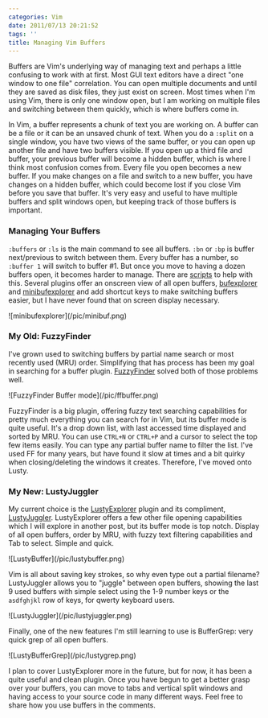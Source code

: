 ```yaml
---
categories: Vim
date: 2011/07/13 20:21:52
tags: ''
title: Managing Vim Buffers
---
```


Buffers are Vim's underlying way of managing text and perhaps a little confusing
to work with at first. Most GUI text editors have a direct "one window to one
file" correlation. You can open multiple documents and until they are saved as
disk files, they just exist on screen. Most times when I'm using Vim, there is
only one window open, but I am working on multiple files and switching between
them quickly, which is where buffers come in.

In Vim, a buffer represents a chunk of text you are working on. A buffer can be
a file or it can be an unsaved chunk of text. When you do a `:split` on a single
window, you have two views of the same buffer, or you can open up another file
and have two buffers visible. If you open up a third file and buffer, your
previous buffer will become a hidden buffer, which is where I think most
confusion comes from. Every file you open becomes a new buffer. If you make
changes on a file and switch to a new buffer, you have changes on a hidden
buffer, which could become lost if you close Vim before you save that buffer.
It's very easy and useful to have multiple buffers and split windows open, but
keeping track of those buffers is important.

### Managing Your Buffers

`:buffers` or `:ls` is the main command to see all buffers. `:bn` or `:bp` is
buffer next/previous to switch between them. Every buffer has a number, so
`:buffer 1` will switch to buffer #1. But once you move to having a dozen
buffers open, it becomes harder to manage. There are [scripts][4] to help with
this. Several plugins offer an onscreen view of all open buffers,
[bufexplorer][1] and [minibufexplorer][2] and add shortcut keys to make
switching buffers easier, but I have never found that on screen display
necessary.

<span class="aligncenter">
![minibufexplorer](/pic/minibuf.png)
</span>

### My Old: FuzzyFinder

I've grown used to switching buffers by partial name search or most recently
used (MRU) order. Simplifying that has process has been my goal in searching for
a buffer plugin. [FuzzyFinder][3] solved both of those problems well.

<span class="aligncenter">
![FuzzyFinder Buffer mode](/pic/ffbuffer.png)
</span>

FuzzyFinder is a big plugin, offering fuzzy text searching capabilities for
pretty much everything you can search for in Vim, but its buffer mode is quite
useful. It's a drop down list, with last accessed time displayed and sorted by
MRU. You can use `CTRL+N` or `CTRL+P` and a cursor to select the top few items
easily. You can type any partial buffer name to filter the list. I've used FF
for many years, but have found it slow at times and a bit quirky when
closing/deleting the windows it creates. Therefore, I've moved onto Lusty. 

### My New: LustyJuggler

My current choice is the [LustyExplorer][6] plugin and its compliment,
[LustyJuggler][7]. LustyExplorer offers a few other file opening capabilities
which I will explore in another post, but its buffer mode is top notch. Display
of all open buffers, order by MRU, with fuzzy text filtering capabilities and
Tab to select. Simple and quick.

<span class="aligncenter">
![LustyBuffer](/pic/lustybuffer.png)
</span>

Vim is all about saving key strokes, so why even type out a partial filename?
LustyJuggler allows you to "juggle" between open buffers, showing the last
9 used buffers with simple select using the 1-9 number keys or the `asdfghjkl`
row of keys, for qwerty keyboard users.

<span class="aligncenter">
![LustyJuggler](/pic/lustyjuggler.png)
</span>

Finally, one of the new features I'm still learning to use is BufferGrep: very
quick grep of all open buffers.

<span class="aligncenter">
![LustyBufferGrep](/pic/lustygrep.png)
</span>

I plan to cover LustyExplorer more in the future, but for now, it has been
a quite useful and clean plugin. Once you have begun to get a better grasp over
your buffers, you can move to tabs and vertical split windows and having access
to your source code in many different ways. Feel free to share how you use
buffers in the comments.

[1]: http://www.vim.org/scripts/script.php?script_id=42 "bufexplorer"
[2]: http://www.vim.org/scripts/script.php?script_id=159 "minibufexplorer"
[3]: http://www.vim.org/scripts/script.php?script_id=1984 "FuzzyFinder"
[4]: http://vim.wikia.com/wiki/Easier_buffer_switching
[5]: http://vim.wikia.com/wiki/Vim_buffer_FAQ
[6]: http://www.vim.org/scripts/script.php?script_id=1890 "LustyExplorer"
[7]: http://www.vim.org/scripts/script.php?script_id=2050 "LustyJuggler"

